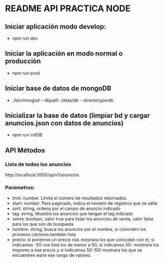 # README API PRACTICA NODE

## Iniciar aplicación modo develop:
* npm run dev

## Iniciar la aplicación en modo normal o producción
* npm run prod

## Iniciar base de datos de mongoDB
* ./bin/mongod --dbpath ./data/db --directoryperdb

## Inicializar la base de datos (limpiar bd y cargar anuncios.json con datos de anuncios)
* npm run initDB

## API Métodos

### Lista de todos los anuncios
http://localhost:3000/apiv1/anuncios

### Parámetros:
  
  * limit: number. Limita el número de resultados retornados.
  * start: number. Para paginado, indica el número de registros que se salta
  * sort: string, ordena por el campo de anuncio indicado
  * tag: string, Muestra los anuncios que tengan el tag indicado
  * venta: boolean, valor true para listar los anuncios de venta, valor false para los que son de busqueda
  * nombre: string, busca los anuncios por el nombre, si coinciden los primeros cácteres también lista
  * precio: si ponemos un precio nos mostrara los que coincidan con el, si indicamos -50 nos lista los de
  menor a 50, si indicamos 50- mostrara los mayores a ese precio y si indicamos 50-100 mostrara los que 
  se encuentren estre ese rango de valores.
  
  